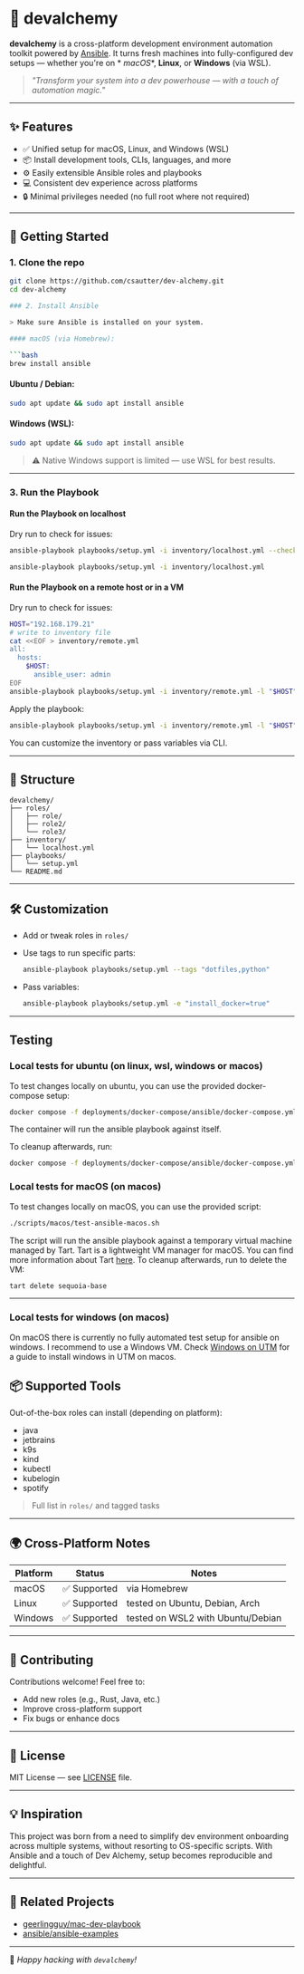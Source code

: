 # 🧪 devalchemy

**devalchemy** is a cross-platform development environment automation toolkit powered
by [Ansible](https://www.ansible.com/). It turns fresh machines into fully-configured dev setups — whether you're on *
*macOS**, **Linux**, or **Windows** (via WSL).

> _"Transform your system into a dev powerhouse — with a touch of automation magic."_

---

## ✨ Features

- ✅ Unified setup for macOS, Linux, and Windows (WSL)
- 📦 Install development tools, CLIs, languages, and more
- ⚙️ Easily extensible Ansible roles and playbooks
- 💻 Consistent dev experience across platforms
- 🔒 Minimal privileges needed (no full root where not required)

---

## 🚀 Getting Started

### 1. Clone the repo

````bash
git clone https://github.com/csautter/dev-alchemy.git
cd dev-alchemy

### 2. Install Ansible

> Make sure Ansible is installed on your system.

#### macOS (via Homebrew):

```bash
brew install ansible
````

#### Ubuntu / Debian:

```bash
sudo apt update && sudo apt install ansible
```

#### Windows (WSL):

```bash
sudo apt update && sudo apt install ansible
```

> ⚠️ Native Windows support is limited — use WSL for best results.

---

### 3. Run the Playbook
#### Run the Playbook on localhost
Dry run to check for issues:

```bash
ansible-playbook playbooks/setup.yml -i inventory/localhost.yml --check
```

```bash
ansible-playbook playbooks/setup.yml -i inventory/localhost.yml
```
#### Run the Playbook on a remote host or in a VM
Dry run to check for issues:

```bash
HOST="192.168.179.21"
# write to inventory file
cat <<EOF > inventory/remote.yml
all:
  hosts:
    $HOST:
      ansible_user: admin
EOF
ansible-playbook playbooks/setup.yml -i inventory/remote.yml -l "$HOST" --ask-pass --ask-become-pass --check
```
Apply the playbook:
```bash
ansible-playbook playbooks/setup.yml -i inventory/remote.yml -l "$HOST" --ask-pass --ask-become-pass
```

You can customize the inventory or pass variables via CLI.

---

## 🧩 Structure

```
devalchemy/
├── roles/
│   ├── role/
│   ├── role2/
│   └── role3/
├── inventory/
│   └── localhost.yml
├── playbooks/
│   └── setup.yml
└── README.md
```

---

## 🛠️ Customization

- Add or tweak roles in `roles/`

- Use tags to run specific parts:

  ```bash
  ansible-playbook playbooks/setup.yml --tags "dotfiles,python"
  ```

- Pass variables:

  ```bash
  ansible-playbook playbooks/setup.yml -e "install_docker=true"
  ```
---
## Testing
### Local tests for ubuntu (on linux, wsl, windows or macos)
To test changes locally on ubuntu, you can use the provided docker-compose setup:

```bash
docker compose -f deployments/docker-compose/ansible/docker-compose.yml up
```
The container will run the ansible playbook against itself.

To cleanup afterwards, run:
```bash
docker compose -f deployments/docker-compose/ansible/docker-compose.yml down
```
### Local tests for macOS (on macos)
To test changes locally on macOS, you can use the provided script:

```bash
./scripts/macos/test-ansible-macos.sh
```
The script will run the ansible playbook against a temporary virtual machine managed by Tart.
Tart is a lightweight VM manager for macOS. You can find more information about Tart [here](https://github.com/cirruslabs/tart).
To cleanup afterwards, run to delete the VM:
```bash
tart delete sequoia-base
```
---

### Local tests for windows (on macos)
On macOS there is currently no fully automated test setup for ansible on windows.
I recommend to use a Windows VM.
Check [Windows on UTM](https://docs.getutm.app/guides/windows/) for a guide to install windows in UTM on macos.

## 📦 Supported Tools

Out-of-the-box roles can install (depending on platform):

- java
- jetbrains
- k9s
- kind
- kubectl
- kubelogin
- spotify

> Full list in `roles/` and tagged tasks

---

## 🌍 Cross-Platform Notes

| Platform | Status      | Notes                             |
|----------|-------------|-----------------------------------|
| macOS    | ✅ Supported | via Homebrew                      |
| Linux    | ✅ Supported | tested on Ubuntu, Debian, Arch    |
| Windows  | ✅ Supported | tested on WSL2 with Ubuntu/Debian |

---

## 🤝 Contributing

Contributions welcome! Feel free to:

- Add new roles (e.g., Rust, Java, etc.)
- Improve cross-platform support
- Fix bugs or enhance docs

---

## 📜 License

MIT License — see [LICENSE](LICENSE) file.

---

## 💡 Inspiration

This project was born from a need to simplify dev environment onboarding across multiple systems, without resorting to
OS-specific scripts. With Ansible and a touch of Dev Alchemy, setup becomes reproducible and delightful.

---

## 🔗 Related Projects

- [geerlingguy/mac-dev-playbook](https://github.com/geerlingguy/mac-dev-playbook)
- [ansible/ansible-examples](https://github.com/ansible/ansible-examples)

---

🧪 _Happy hacking with `devalchemy`!_
